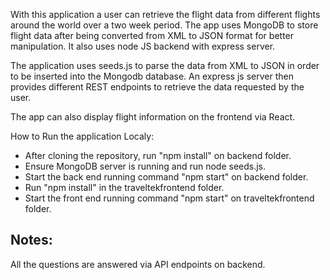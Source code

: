 With this application a user can retrieve the flight data from different flights around the world over a two week period. The app uses MongoDB to store flight data after being converted from XML to JSON format for better manipulation. It also uses node JS backend with express server.

The application uses seeds.js to parse the data from XML to JSON in order to be inserted into the Mongodb database. An express js server then provides different REST endpoints to retrieve the data requested by the user.

The app can also display flight information on the frontend via React.

How to Run the application Localy:

* After cloning the repository, run "npm install" on backend folder.
* Ensure MongoDB server is running and run node seeds.js.
* Start the back end running command "npm start" on backend folder.
* Run "npm install" in the traveltekfrontend folder.
* Start the front end running command "npm start" on traveltekfrontend folder.

## Notes:
All the questions are answered via API endpoints on backend.

